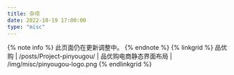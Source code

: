 ```yaml
---
title: 杂项
date: 2022-10-19 17:00:00
type: "misc"
---
```

{% note info %}
此页面仍在更新调整中。
{% endnote %}
{% linkgrid %}
品优购 | /posts/Project-pinyougou/ | 品优购电商静态界面布局 | /img/misc/pinyougou-logo.png
{% endlinkgrid %}